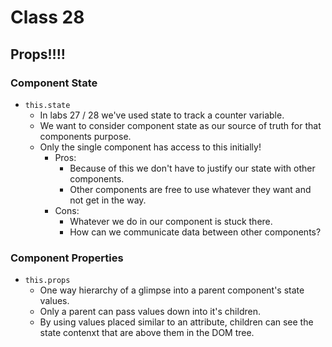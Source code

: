 # Class 28

## Props!!!!

### Component State 
- `this.state`
  - In labs 27 / 28 we've used state to track a counter variable.
  - We want to consider component state as our source of truth for that components purpose.
  - Only the single component has access to this initially!
    - Pros:
      - Because of this we don't have to justify our state with other components.
      - Other components are free to use whatever they want and not get in the way.
    - Cons:
      - Whatever we do in our component is stuck there.
      - How can we communicate data between other components?

### Component Properties
- `this.props`
  - One way hierarchy of a glimpse into a parent component's state values.
  - Only a parent can pass values down into it's children.
  - By using values placed similar to an attribute, children can see the state contenxt that are above them in the DOM tree. 
